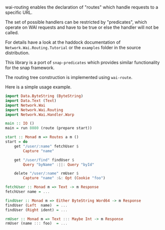 wai-routing enables the declaration of "routes" which handle
requests to a specific URL.

The set of possible handlers can be restricted by "predicates",
which operate on WAI requests and have to be true or else the
handler will not be called.

For details have a look at the haddock documentation of
`Network.Wai.Routing.Tutorial` or the `examples` folder in the
source distribution.

This library is a port of `snap-predicates` which provides
similar functionality for the snap framework.

The routing tree construction is implemented using `wai-route`.

Here is a simple usage example.


```haskell
import Data.ByteString (ByteString)
import Data.Text (Text)
import Network.Wai
import Network.Wai.Routing
import Network.Wai.Handler.Warp

main :: IO ()
main = run 8080 (route (prepare start))

start :: Monad m => Routes a m ()
start = do
    get "/user/:name" fetchUser $
        Capture "name"

    get "/user/find" findUser $
        Query "byName" :||: Query "byId"

    delete "/user/:name" rmUser $
        Capture "name" :&: Opt (Cookie "foo")

fetchUser :: Monad m => Text -> m Response
fetchUser name = ...

findUser :: Monad m => Either ByteString Word64 -> m Response
findUser (Left  name)  = ...
findUser (Right ident) = ...

rmUser :: Monad m => Text ::: Maybe Int -> m Response
rmUser (name ::: foo)  = ...
```

